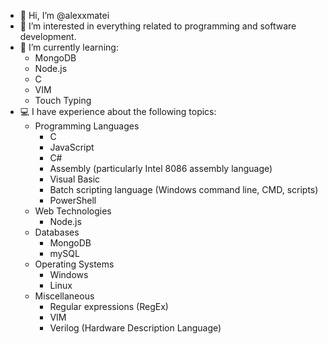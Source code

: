 * 👋 Hi, I’m @alexxmatei
* 👀 I’m interested in everything related to programming and software development.
* 🌱 I’m currently learning:
  * MongoDB
  * Node.js
  * C
  * VIM
  * Touch Typing
* 💻 I have experience about the following topics:
  * Programming Languages
    * C
    * JavaScript
    * C#
    * Assembly (particularly Intel 8086 assembly language)
    * Visual Basic
    * Batch scripting language (Windows command line, CMD, scripts)
    * PowerShell
  * Web Technologies
    * Node.js
  * Databases
    * MongoDB
    * mySQL
  * Operating Systems
    * Windows
    * Linux
  * Miscellaneous
    * Regular expressions (RegEx)
    * VIM
    * Verilog (Hardware Description Language)

<!---
alexxmatei/alexxmatei is a ✨ special ✨ repository because its `README.md` (this file) appears on your GitHub profile.
You can click the Preview link to take a look at your changes.
--->
